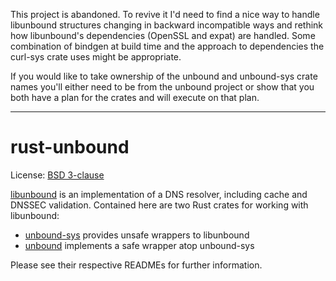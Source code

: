 This project is abandoned. To revive it I'd need to find a nice way to handle
libunbound structures changing in backward incompatible ways and rethink how
libunbound's dependencies (OpenSSL and expat) are handled. Some combination of
bindgen at build time and the approach to dependencies the curl-sys crate uses
might be appropriate.

If you would like to take ownership of the unbound and unbound-sys crate names
you'll either need to be from the unbound project or show that you both have a
plan for the crates and will execute on that plan.

---

# rust-unbound

License: [BSD 3-clause](LICENSE)

[libunbound](https://unbound.nlnetlabs.nl) is an implementation of a DNS
resolver, including cache and DNSSEC validation. Contained here are two Rust
crates for working with libunbound:

* [unbound-sys](unbound-sys) provides unsafe wrappers to libunbound
* [unbound](unbound) implements a safe wrapper atop unbound-sys

Please see their respective READMEs for further information.
